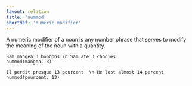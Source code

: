 ```yaml
---
layout: relation
title: 'nummod'
shortdef: 'numeric modifier'
---
```


A numeric modifier of a noun is any number phrase that serves to
modify the meaning of the noun with a quantity.

~~~ sdparse
Sam mangea 3 bonbons \n Sam ate 3 candies
nummod(mangea, 3)
~~~

~~~ sdparse
Il perdit presque 13 pourcent  \n He lost almost 14 percent
nummod(pourcent, 13)
~~~
